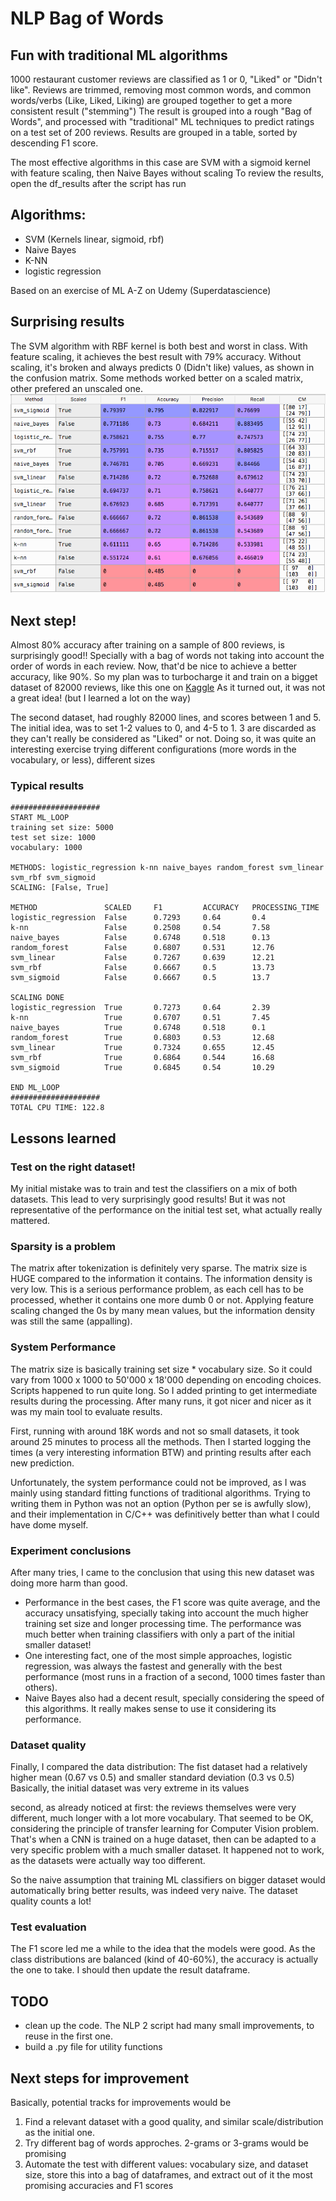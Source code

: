 # NLP Bag of Words
## Fun with traditional ML algorithms

1000 restaurant customer reviews are classified as 1 or 0, "Liked" or "Didn't like".
Reviews are trimmed, removing most common words, and common words/verbs (Like, Liked, Liking) are grouped together to get a more consistent result ("stemming")
The result is grouped into a rough "Bag of Words", and processed with "traditional" ML techniques to predict ratings on a test set of 200 reviews.
Results are grouped in a table, sorted by descending F1 score. 

The most effective algorithms in this case are SVM with a sigmoid kernel with feature scaling, then Naive Bayes without scaling
To review the results, open the df_results after the script has run

## Algorithms:
* SVM (Kernels linear, sigmoid, rbf)
* Naive Bayes
* K-NN
* logistic regression

Based on an exercise of ML A-Z on Udemy (Superdatascience)

## Surprising results
The SVM algorithm with RBF kernel is both best and worst in class. With feature scaling, it achieves the best result with 79% accuracy. Without scaling, it's broken and always predicts 0 (Didn't like) values, as shown in the confusion matrix.
Some methods worked better on a scaled matrix, other prefered an unscaled one.
![NLP Bag of Words Results](nlp_bag_of_words_results.png)


## Next step!
Almost 80% accuracy after training on a sample of 800 reviews, is surprisingly good!! Specially with a bag of words not taking into account the order of words in each review.
Now, that'd be nice to achieve a better accuracy, like 90%.
So my plan was to turbocharge it and train on a bigget dataset of 82000 reviews, like this one on [Kaggle](https://www.kaggle.com/c/restaurant-reviews/data "Restaurant reviews")
As it turned out, it was not a great idea! (but I learned a lot on the way)

The second dataset, had roughly 82000 lines, and scores between 1 and 5.
The initial idea, was to set 1-2 values to 0, and 4-5 to 1. 3 are discarded as they can't really be considered as "Liked" or not.
Doing so, it was quite an interesting exercise trying different configurations (more words in the vocabulary, or less), different sizes

### Typical results
```
####################
START ML_LOOP
training set size: 5000
test set size: 1000
vocabulary: 1000 

METHODS: logistic_regression k-nn naive_bayes random_forest svm_linear svm_rbf svm_sigmoid 
SCALING: [False, True] 

METHOD               SCALED     F1         ACCURACY   PROCESSING_TIME
logistic_regression  False      0.7293     0.64       0.4
k-nn                 False      0.2508     0.54       7.58
naive_bayes          False      0.6748     0.518      0.13
random_forest        False      0.6807     0.531      12.76
svm_linear           False      0.7267     0.639      12.21
svm_rbf              False      0.6667     0.5        13.73
svm_sigmoid          False      0.6667     0.5        13.7

SCALING DONE
logistic_regression  True       0.7273     0.64       2.39
k-nn                 True       0.6707     0.51       7.45
naive_bayes          True       0.6748     0.518      0.1
random_forest        True       0.6803     0.53       12.68
svm_linear           True       0.7324     0.655      12.45
svm_rbf              True       0.6864     0.544      16.68
svm_sigmoid          True       0.6845     0.54       10.29

END ML_LOOP
####################
TOTAL CPU TIME: 122.8
```
## Lessons learned

### Test on the right dataset!
My initial mistake was to train and test the classifiers on a mix of both datasets. This lead to very surprisingly good results!
But it was not representative of the performance on the initial test set, what actually really mattered.

### Sparsity is a problem
The matrix after tokenization is definitely very sparse. The matrix size is HUGE compared to the information it contains. The information density is very low.
This is a serious performance problem, as each cell has to be processed, whether it contains one more dumb 0 or not.
Applying feature scaling changed the 0s by many mean values, but the information density was still the same (appalling).

### System Performance 
The matrix size is basically training set size * vocabulary size. So it could vary from 1000 x 1000 to 50'000 x 18'000 depending on encoding choices.
Scripts happened to run quite long. So I added printing to get intermediate results during the processing.
After many runs, it got nicer and nicer as it was my main tool to evaluate results.

First, running with around 18K words and not so small datasets, it took around 25 minutes to process all the methods.
Then I started logging the times (a very interesting information BTW) and printing results after each new prediction.

Unfortunately, the system performance could not be improved, as I was mainly using standard fitting functions of traditional algorithms.
Trying to writing them in Python was not an option (Python per se is awfully slow), and their implementation in C/C++ was definitively better than what I could have dome myself.

### Experiment conclusions
After many tries, I came to the conclusion that using this new dataset was doing more harm than good.
- Performance in the best cases, the F1 score was quite average, and the accuracy unsatisfying, specially taking into account the much higher training set size and longer processing time.
The performance was much better when training classifiers with only a part of the initial smaller dataset!
- One interesting fact, one of the most simple approaches, logistic regression, was always the fastest and generally with the best performance (most runs in a fraction of a second, 1000 times faster than others).
- Naive Bayes also had a decent result, specially considering the speed of this algorithms. It really makes sense to use it considering its performance.

### Dataset quality
Finally, I compared the data distribution:
The fist dataset had a relatively higher mean (0.67 vs 0.5) and smaller standard deviation (0.3 vs 0.5)
Basically, the initial dataset was very extreme in its values

second, as already noticed at first: the reviews themselves were very different, much longer with a lot more vocabulary.
That seemed to be OK, considering the principle of transfer learning for Computer Vision problem.
That's when a CNN is trained on a huge dataset, then can be adapted to a very specific problem with a much smaller dataset.
It happened not to work, as the datasets were actually way too different.

So the naive assumption that training ML classifiers on bigger dataset would automatically bring better results, was indeed very naive.
The dataset quality counts a lot!

### Test evaluation
The F1 score led me a while to the idea that the models were good. As the class distributions are balanced (kind of 40-60%), the accuracy is actually the one to take.
I should then update the result dataframe.

## TODO
- clean up the code. The NLP 2 script had many small improvements, to reuse in the first one. 
- build a .py file for utility functions

## Next steps for improvement
Basically, potential tracks for improvements would be
1. Find a relevant dataset with a good quality, and similar scale/distribution as the initial one.
2. Try different bag of words approches. 2-grams or 3-grams would be promising
3. Automate the test with different values: vocabulary size, and dataset size, store this into a bag of dataframes, and extract out of it the most promising accuracies and F1 scores
